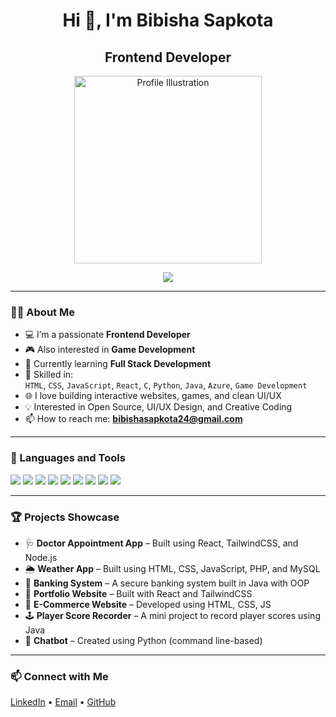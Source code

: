 <h1 align="center">Hi 👋, I'm Bibisha Sapkota</h1>
<h2 align="center">Frontend Developer</h3>

<p align="center">
  <img src="https://www.shutterstock.com/image-vector/vector-sketch-cartoon-illustration-fashion-600nw-1673891575.jpg" alt="Profile Illustration" width="300" />
</p>

<p align="center">
  <img src="https://readme-typing-svg.herokuapp.com/?lines=Frontend+Developer;UI/UX+Enthusiast;Game+Development+Enthusiast;HTML+%7C+CSS+%7C+JS+%7C+C;Let's+build+the+web+and+games+together!" />
</p>


---

### 👨‍💻 About Me

- 💻 I’m a passionate **Frontend Developer**
- 🎮 Also interested in **Game Development**
- 🌱 Currently learning **Full Stack Development**
- 🧰 Skilled in:  
  `HTML`, `CSS`, `JavaScript`, `React`, `C`, `Python`, `Java`, `Azure`, `Game Development`
- 🌐 I love building interactive websites, games, and clean UI/UX
- 💡 Interested in Open Source, UI/UX Design, and Creative Coding
- 📫 How to reach me: **bibishasapkota24@gmail.com**

---

### 🚀 Languages and Tools

<p align="left">
  <img src="https://img.shields.io/badge/HTML5-E34F26?style=flat-square&logo=html5&logoColor=white" />
  <img src="https://img.shields.io/badge/CSS3-1572B6?style=flat-square&logo=css3&logoColor=white" />
  <img src="https://img.shields.io/badge/JavaScript-F7DF1E?style=flat-square&logo=javascript&logoColor=black" />
  <img src="https://img.shields.io/badge/React-61DAFB?style=flat-square&logo=react&logoColor=black" />
  <img src="https://img.shields.io/badge/C-00599C?style=flat-square&logo=c&logoColor=white" />
  <img src="https://img.shields.io/badge/Python-3776AB?style=flat-square&logo=python&logoColor=white" />
  <img src="https://img.shields.io/badge/Java-007396?style=flat-square&logo=java&logoColor=white" />
  <img src="https://img.shields.io/badge/Game%20Dev-FF69B4?style=flat-square&logo=unity&logoColor=white" />
  <img src="https://img.shields.io/badge/Azure-0089D6?style=flat-square&logo=microsoftazure&logoColor=white" />
</p>

---

### 🏆 Projects Showcase
- 🩺 **Doctor Appointment App** – Built using React, TailwindCSS, and Node.js 
- 🌦️ **Weather App** – Built using HTML, CSS, JavaScript, PHP, and MySQL  
- 🏦 **Banking System** – A secure banking system built in Java with OOP  
- 🎯 **Portfolio Website** – Built with React and TailwindCSS  
- 🛒 **E-Commerce Website** – Developed using HTML, CSS, JS    
- 🕹️ **Player Score Recorder** – A mini project to record player scores using Java  
- 🤖 **Chatbot** – Created using Python (command line-based)  


---

### 📫 Connect with Me

<p>
  <a href="https://linkedin.com/in/your-linkedin" target="_blank">LinkedIn</a> •
  <a href="mailto:bibishasapkota24@gmail.com">Email</a> •
  <a href="https://github.com/your-github-username">GitHub</a>
</p>
